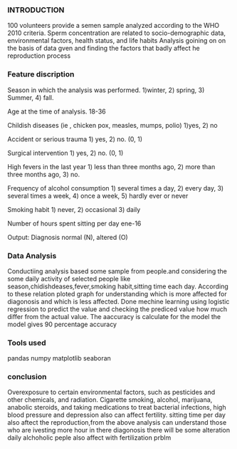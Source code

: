 ### INTRODUCTION
100 volunteers provide a semen sample analyzed according to the WHO 2010 criteria.
Sperm concentration are related to socio-demographic data, environmental factors, health status, and life habits
Analysis goining on on the basis of data gven and finding the factors that badly affect he reproduction process

### Feature discription
Season in which the analysis was performed.
1)winter, 2) spring, 3) Summer, 4) fall.

Age at the time of analysis. 18-36 

Childish diseases (ie , chicken pox, measles, mumps, polio)
1)yes, 2) no

Accident or serious trauma 1) yes, 2) no. (0, 1)

Surgical intervention 1) yes, 2) no. (0, 1)

High fevers in the last year 1) less than three months ago, 2) more than three months ago, 3) no.

Frequency of alcohol consumption 1) several times a day, 2) every day, 3) several times a week, 4) once a week, 5) hardly ever or never

Smoking habit 1) never, 2) occasional 3) daily

Number of hours spent sitting per day ene-16

Output: Diagnosis normal (N), altered (O)

### Data Analysis
Conductiing analysis based some sample from people.and considering the some daily activity of selected people like season,chidishdeases,fever,smoking habit,sitting time each day.
According to these relation ploted graph for understanding which is more affected for diagonosis and which is less affected.
Done mechine learning using logistic regression to predict the value and checking the prediced value how much differ from the actual value.
The aaccuracy is calculate for the model the model gives 90 percentage accuracy
 ### Tools used
 pandas
 numpy
 matplotlib
 seaboran

### conclusion
Overexposure to certain environmental factors, such as pesticides and other chemicals, and radiation.
Cigarette smoking, alcohol, marijuana, anabolic steroids, and taking medications to treat bacterial infections, high blood pressure and depression also can affect fertility.
sitting time per day also aftect the reproduction,from the above analysis can understand those who are ivesting more hour in there diagonosis there will be some alteration
daily alchoholic peple also affect with fertilization prblm
